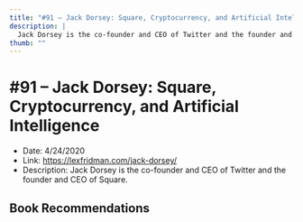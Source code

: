 ```yaml
---
title: "#91 – Jack Dorsey: Square, Cryptocurrency, and Artificial Intelligence"
description: |
  Jack Dorsey is the co-founder and CEO of Twitter and the founder and CEO of Square."
thumb: ""
---
```


# #91 – Jack Dorsey: Square, Cryptocurrency, and Artificial Intelligence

  - Date: 4/24/2020
  - Link: https://lexfridman.com/jack-dorsey/
  - Description: Jack Dorsey is the co-founder and CEO of Twitter and the founder and CEO of Square.

## Book Recommendations

